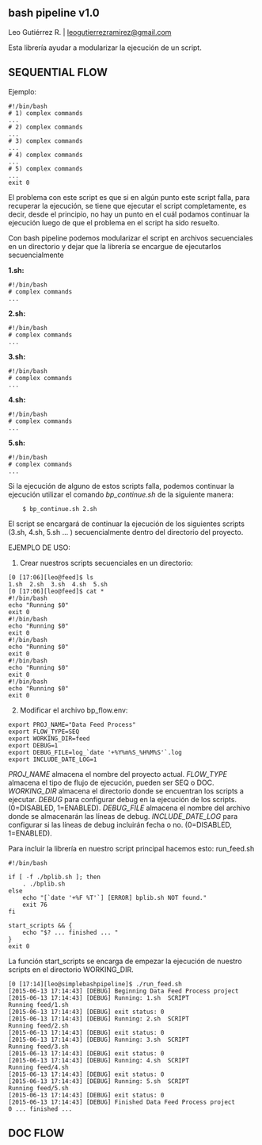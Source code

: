 bash pipeline v1.0
------------------
Leo Gutiérrez R. | leogutierrezramirez@gmail.com

Esta librería ayudar a modularizar la ejecución de un script.

## SEQUENTIAL FLOW

Ejemplo:

```
#!/bin/bash
# 1) complex commands
...
# 2) complex commands
...
# 3) complex commands
...
# 4) complex commands
...
# 5) complex commands
...
exit 0
```

El problema con este script es que si en algún punto este script falla, para recuperar la ejecución, se tiene que ejecutar
el script completamente, es decir, desde el principio, no hay un punto en el cuál podamos continuar la ejecución luego de 
que el problema en el script ha sido resuelto.

Con bash pipeline podemos modularizar el script en archivos secuenciales en un directorio y dejar que la
librería se encargue de ejecutarlos secuencialmente

**1.sh:**
```
#!/bin/bash
# complex commands
...
```

**2.sh:**
```
#!/bin/bash
# complex commands
...
```

**3.sh:**
```
#!/bin/bash
# complex commands
...
```

**4.sh:**
```
#!/bin/bash
# complex commands
...
```

**5.sh:**
```
#!/bin/bash
# complex commands
...
```

Si la ejecución de alguno de estos scripts falla, podemos continuar la ejecución utilizar el comando *bp_continue.sh* de la siguiente
manera:
```
	$ bp_continue.sh 2.sh
```

El script se encargará de continuar la ejecución de los siguientes scripts (3.sh, 4.sh, 5.sh ... ) secuencialmente 
dentro del directorio del proyecto.

EJEMPLO DE USO:
1. Crear nuestros scripts secuenciales en un directorio:
```
[0 [17:06][leo@feed]$ ls
1.sh  2.sh  3.sh  4.sh  5.sh
[0 [17:06][leo@feed]$ cat *
#!/bin/bash
echo "Running $0"
exit 0
#!/bin/bash
echo "Running $0"
exit 0
#!/bin/bash
echo "Running $0"
exit 0
#!/bin/bash
echo "Running $0"
exit 0
#!/bin/bash
echo "Running $0"
exit 0
```
2. Modificar el archivo bp_flow.env:
```
export PROJ_NAME="Data Feed Process"
export FLOW_TYPE=SEQ
export WORKING_DIR=feed
export DEBUG=1
export DEBUG_FILE=log_`date '+%Y%m%S_%H%M%S'`.log
export INCLUDE_DATE_LOG=1
```
*PROJ_NAME* almacena el nombre del proyecto actual.
*FLOW_TYPE* almacena el tipo de flujo de ejecución, pueden ser SEQ o DOC.
*WORKING_DIR* almacena el directorio donde se encuentran los scripts a ejecutar.
*DEBUG* para configurar debug en la ejecución de los scripts. (0=DISABLED, 1=ENABLED).
*DEBUG_FILE* almacena el nombre del archivo donde se almacenarán las líneas de debug.
*INCLUDE_DATE_LOG* para configurar si las líneas de debug incluirán fecha o no. (0=DISABLED, 1=ENABLED).

Para incluir la librería en nuestro script principal hacemos esto:
run_feed.sh
```
#!/bin/bash

if [ -f ./bplib.sh ]; then
    . ./bplib.sh
else
    echo "[`date '+%F %T'`] [ERROR] bplib.sh NOT found."
    exit 76
fi

start_scripts && {
    echo "$? ... finished ... "
}
exit 0

```
La función start_scripts se encarga de empezar la ejecución de nuestro scripts en el directorio
WORKING_DIR.

```
[0 [17:14][leo@simplebashpipeline]$ ./run_feed.sh 
[2015-06-13 17:14:43] [DEBUG] Beginning Data Feed Process project
[2015-06-13 17:14:43] [DEBUG] Running: 1.sh  SCRIPT
Running feed/1.sh
[2015-06-13 17:14:43] [DEBUG] exit status: 0
[2015-06-13 17:14:43] [DEBUG] Running: 2.sh  SCRIPT
Running feed/2.sh
[2015-06-13 17:14:43] [DEBUG] exit status: 0
[2015-06-13 17:14:43] [DEBUG] Running: 3.sh  SCRIPT
Running feed/3.sh
[2015-06-13 17:14:43] [DEBUG] exit status: 0
[2015-06-13 17:14:43] [DEBUG] Running: 4.sh  SCRIPT
Running feed/4.sh
[2015-06-13 17:14:43] [DEBUG] exit status: 0
[2015-06-13 17:14:43] [DEBUG] Running: 5.sh  SCRIPT
Running feed/5.sh
[2015-06-13 17:14:43] [DEBUG] exit status: 0
[2015-06-13 17:14:43] [DEBUG] Finished Data Feed Process project
0 ... finished ... 
```

## DOC FLOW
